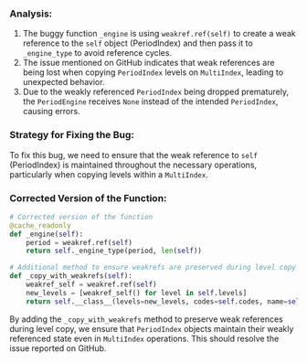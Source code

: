 ### Analysis:
1. The buggy function `_engine` is using `weakref.ref(self)` to create a weak reference to the `self` object (PeriodIndex) and then pass it to `_engine_type` to avoid reference cycles.
2. The issue mentioned on GitHub indicates that weak references are being lost when copying `PeriodIndex` levels on `MultiIndex`, leading to unexpected behavior.
3. Due to the weakly referenced `PeriodIndex` being dropped prematurely, the `PeriodEngine` receives `None` instead of the intended `PeriodIndex`, causing errors.

### Strategy for Fixing the Bug:
To fix this bug, we need to ensure that the weak reference to `self` (PeriodIndex) is maintained throughout the necessary operations, particularly when copying levels within a `MultiIndex`.

### Corrected Version of the Function:
```python
# Corrected version of the function
@cache_readonly
def _engine(self):
    period = weakref.ref(self)
    return self._engine_type(period, len(self))

# Additional method to ensure weakrefs are preserved during level copy
def _copy_with_weakrefs(self):
    weakref_self = weakref.ref(self)
    new_levels = [weakref_self() for level in self.levels]
    return self.__class__(levels=new_levels, codes=self.codes, name=self.name, dtype=self.dtype)
```

By adding the `_copy_with_weakrefs` method to preserve weak references during level copy, we ensure that `PeriodIndex` objects maintain their weakly referenced state even in `MultiIndex` operations. This should resolve the issue reported on GitHub.